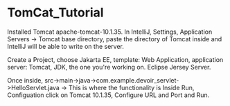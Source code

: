 # TomCat_Tutorial

Installed Tomcat apache-tomcat-10.1.35.
In IntelliJ, Settings, Application Servers -> Tomcat base directory, paste the directory of Tomcat inside and IntelliJ will be able to write on the server.

Create a Project, choose Jakarta EE, template: Web Application, application server: Tomcat, JDK, the one you're working on. Eclipse Jersey Server.

Once inside, src->main->java->com.example.devoir_servlet->HelloServlet.java -> This is where the functionality is
Inside Run, Configuation click on Tomcat 10.1.35, Configure URL and Port and Run.
